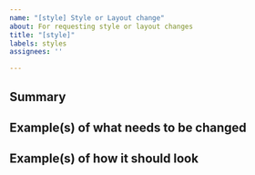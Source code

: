 ```yaml
---
name: "[style] Style or Layout change"
about: For requesting style or layout changes
title: "[style]"
labels: styles
assignees: ''

---
```


## Summary


## Example(s) of what needs to be changed


## Example(s) of how it should look
